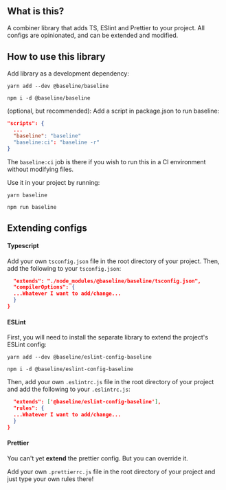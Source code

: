## What is this?

A combiner library that adds TS, ESlint and Prettier to your project. All configs are opinionated, and can be extended and modified.

## How to use this library

Add library as a development dependency:

```shell
yarn add --dev @baseline/baseline
```

```shell
npm i -d @baseline/baseline
```

(optional, but recommended):
Add a script in package.json to run baseline:

```json
"scripts": {
  ...
  "baseline": "baseline"
  "baseline:ci": "baseline -r"
}
```

The `baseline:ci` job is there if you wish to run this in a CI environment without modifying files.

Use it in your project by running:

```shell
yarn baseline
```

```shell
npm run baseline
```

## Extending configs

#### Typescript

Add your own `tsconfig.json` file in the root directory of your project.
Then, add the following to your `tsconfig.json`:

```json
  "extends": "./node_modules/@baseline/baseline/tsconfig.json",
  "compilerOptions": {
  ...Whatever I want to add/change...
  }
}
```

#### ESLint

First, you will need to install the separate library to extend the project's ESLint config:

```shell
yarn add --dev @baseline/eslint-config-baseline
```

```shell
npm i -d @baseline/eslint-config-baseline
```

Then, add your own `.eslintrc.js` file in the root directory of your project and add the following to your `.eslintrc.js`:

```json
  "extends": ['@baseline/eslint-config-baseline'],
  "rules": {
  ...Whatever I want to add/change...
  }
}
```

#### Prettier

You can't yet **extend** the prettier config. But you can override it.

Add your own `.prettierrc.js` file in the root directory of your project and just type your own rules there!

